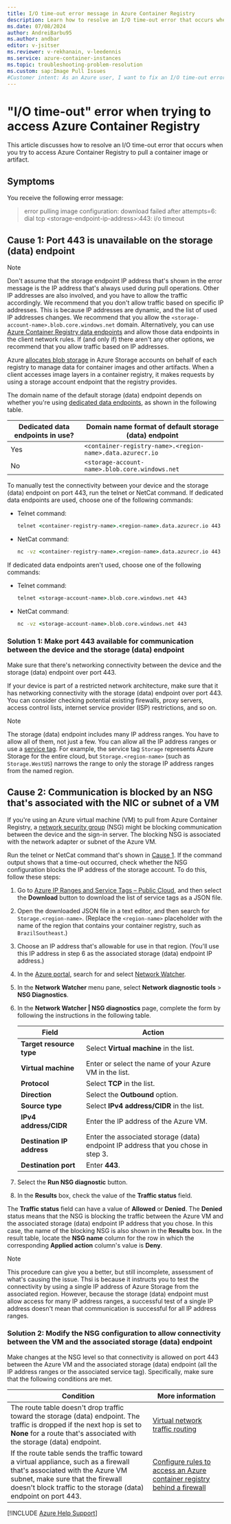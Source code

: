 ```yaml
---
title: I/O time-out error message in Azure Container Registry
description: Learn how to resolve an I/O time-out error that occurs when you try to access Azure Container Registry to pull a container image or artifact.
ms.date: 07/08/2024
author: AndreiBarbu95
ms.author: andbar
editor: v-jsitser
ms.reviewer: v-rekhanain, v-leedennis
ms.service: azure-container-instances
ms.topic: troubleshooting-problem-resolution
ms.custom: sap:Image Pull Issues
#Customer intent: As an Azure user, I want to fix an I/O time-out error so that I can successfully pull a container image or artifact from Azure Container Registry.
---
```

# "I/O time-out" error when trying to access Azure Container Registry

This article discusses how to resolve an I/O time-out error that occurs when you try to access Azure Container Registry to pull a container image or artifact.

## Symptoms

You receive the following error message:

> error pulling image configuration: download failed after attempts=6: dial tcp \<storage-endpoint-ip-address>:443: i/o timeout

## Cause 1: Port 443 is unavailable on the storage (data) endpoint

> [!NOTE]
> Don't assume that the storage endpoint IP address that's shown in the error message is the IP address that's always used during pull operations. Other IP addresses are also involved, and you have to allow the traffic accordingly. We recommend that you don't allow traffic based on specific IP addresses. This is because IP addresses are dynamic, and the list of used IP addresses changes. We recommend that you allow the `<storage-account-name>.blob.core.windows.net` domain. Alternatively, you can use [Azure Container Registry data endpoints](/azure/container-registry/container-registry-dedicated-data-endpoints) and allow those data endpoints in the client network rules. If (and only if) there aren't any other options, we recommend that you allow traffic based on IP addresses.

Azure [allocates blob storage](/azure/container-registry/container-registry-storage) in Azure Storage accounts on behalf of each registry to manage data for container images and other artifacts. When a client accesses image layers in a container registry, it makes requests by using a storage account endpoint that the registry provides.

The domain name of the default storage (data) endpoint depends on whether you're using [dedicated data endpoints](/azure/container-registry/container-registry-dedicated-data-endpoints), as shown in the following table.

| Dedicated data endpoints in use? | Domain name format of default storage (data) endpoint     |
|----------------------------------|-----------------------------------------------------------|
| Yes                              | `<container-registry-name>.<region-name>.data.azurecr.io` |
| No                               | `<storage-account-name>.blob.core.windows.net`            |

To manually test the connectivity between your device and the storage (data) endpoint on port 443, run the telnet or NetCat command. If dedicated data endpoints are used, choose one of the following commands:

- Telnet command:

  ```cmd
  telnet <container-registry-name>.<region-name>.data.azurecr.io 443
  ```

- NetCat command:

  ```cmd
  nc -vz <container-registry-name>.<region-name>.data.azurecr.io 443
  ```

If dedicated data endpoints aren't used, choose one of the following commands:

- Telnet command:

  ```cmd
  telnet <storage-account-name>.blob.core.windows.net 443
  ```

- NetCat command:

  ```cmd
  nc -vz <storage-account-name>.blob.core.windows.net 443
  ```

### Solution 1: Make port 443 available for communication between the device and the storage (data) endpoint

Make sure that there's networking connectivity between the device and the storage (data) endpoint over port 443.

If your device is part of a restricted network architecture, make sure that it has networking connectivity with the storage (data) endpoint over port 443. You can consider checking potential existing firewalls, proxy servers, access control lists, internet service provider (ISP) restrictions, and so on.

> [!NOTE]
> The storage (data) endpoint includes many IP address ranges. You have to allow all of them, not just a few. You can allow all the IP address ranges or use a [service tag](/azure/virtual-network/service-tags-overview). For example, the service tag `Storage` represents Azure Storage for the entire cloud, but `Storage.<region-name>` (such as `Storage.WestUS`) narrows the range to only the storage IP address ranges from the named region.

## Cause 2: Communication is blocked by an NSG that's associated with the NIC or subnet of a VM

If you're using an Azure virtual machine (VM) to pull from Azure Container Registry, a [network security group](/azure/virtual-network/network-security-groups-overview) (NSG) might be blocking communication between the device and the sign-in server. The blocking NSG is associated with the network adapter or subnet of the Azure VM.

Run the telnet or NetCat command that's shown in [Cause 1](#cause-1-port-443-is-unavailable-on-the-storage-data-endpoint). If the command output shows that a time-out occurred, check whether the NSG configuration blocks the IP address of the storage account. To do this, follow these steps:

1. Go to [Azure IP Ranges and Service Tags – Public Cloud](https://www.microsoft.com/download/details.aspx?id=56519), and then select the **Download** button to download the list of service tags as a JSON file.
1. Open the downloaded JSON file in a text editor, and then search for `Storage.<region-name>`. (Replace the `<region-name>` placeholder with the name of the region that contains your container registry, such as `BrazilSoutheast`.)
1. Choose an IP address that's allowable for use in that region. (You'll use this IP address in step 6 as the associated storage (data) endpoint IP address.)
1. In the [Azure portal](https://portal.azure.com), search for and select [Network Watcher](/azure/network-watcher/network-watcher-overview).
1. In the **Network Watcher** menu pane, select **Network diagnostic tools** > **NSG Diagnostics**.
1. In the **Network Watcher | NSG diagnostics** page, complete the form by following the instructions in the following table.

   | Field                      | Action                                                                            |
   |----------------------------|-----------------------------------------------------------------------------------|
   | **Target resource type**   | Select **Virtual machine** in the list.                                           |
   | **Virtual machine**        | Enter or select the name of your Azure VM in the list.                            |
   | **Protocol**               | Select **TCP** in the list.                                                       |
   | **Direction**              | Select the **Outbound** option.                                                   |
   | **Source type**            | Select **IPv4 address/CIDR** in the list.                                         |
   | **IPv4 address/CIDR**      | Enter the IP address of the Azure VM.                                             |
   | **Destination IP address** | Enter the associated storage (data) endpoint IP address that you chose in step 3. |
   | **Destination port**       | Enter **443**.                                                                    |

1. Select the **Run NSG diagnostic** button.
1. In the **Results** box, check the value of the **Traffic status** field.

The **Traffic status** field can have a value of **Allowed** or **Denied**. The **Denied** status means that the NSG is blocking the traffic between the Azure VM and the associated storage (data) endpoint IP address that you chose. In this case, the name of the blocking NSG is also shown in the **Results** box. In the result table, locate the **NSG name** column for the row in which the corresponding **Applied action** column's value is **Deny**.

> [!NOTE]
> This procedure can give you a better, but still incomplete, assessment of what's causing the issue. Thsi is because it instructs you to test the connectivity by using a single IP address of Azure Storage from the associated region. However, because the storage (data) endpoint must allow access for many IP address ranges, a successful test of a single IP address doesn't mean that communication is successful for all IP address ranges.

### Solution 2: Modify the NSG configuration to allow connectivity between the VM and the associated storage (data) endpoint

Make changes at the NSG level so that connectivity is allowed on port 443 between the Azure VM and the associated storage (data) endpoint (all the IP address ranges or the associated service tag). Specifically, make sure that the following conditions are met.

| Condition | More information |
|--|--|
| The route table doesn't drop traffic toward the storage (data) endpoint. The traffic is dropped if the next hop is set to **None** for a route that's associated with the storage (data) endpoint. | [Virtual network traffic routing](/azure/virtual-network/virtual-networks-udr-overview) |
| If the route table sends the traffic toward a virtual appliance, such as a firewall that's associated with the Azure VM subnet, make sure that the firewall doesn't block traffic to the storage (data) endpoint on port 443. | [Configure rules to access an Azure container registry behind a firewall](/azure/container-registry/container-registry-firewall-access-rules) |

[!INCLUDE [Azure Help Support](../../includes/azure-help-support.md)]
